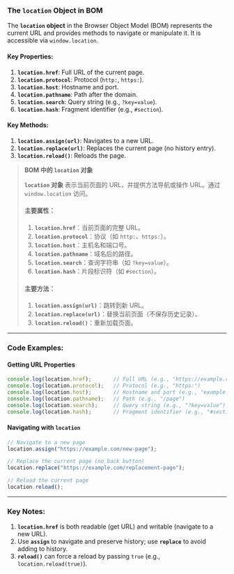 ### The `location` Object in BOM

<audio src="C:\Users\10691\Downloads\The __`location.mp3"></audio>

The **`location` object** in the Browser Object Model (BOM) represents the current URL and provides methods to navigate or manipulate it. It is accessible via `window.location`.

#### **Key Properties**:
1. **`location.href`**: Full URL of the current page.  
2. **`location.protocol`**: Protocol (`http:`, `https:`).  
3. **`location.host`**: Hostname and port.  
4. **`location.pathname`**: Path after the domain.  
5. **`location.search`**: Query string (e.g., `?key=value`).  
6. **`location.hash`**: Fragment identifier (e.g., `#section`).

#### **Key Methods**:
1. **`location.assign(url)`**: Navigates to a new URL.  
2. **`location.replace(url)`**: Replaces the current page (no history entry).  
3. **`location.reload()`**: Reloads the page.

> **BOM 中的 `location` 对象**  
>
> <audio src="C:\Users\10691\Downloads\`location` 对象 表.mp3"></audio>
>
> **`location` 对象** 表示当前页面的 URL，并提供方法导航或操作 URL。通过 `window.location` 访问。  
>
> #### **主要属性**：
> 1. **`location.href`**：当前页面的完整 URL。  
> 2. **`location.protocol`**：协议（如 `http:`、`https:`）。  
> 3. **`location.host`**：主机名和端口号。  
> 4. **`location.pathname`**：域名后的路径。  
> 5. **`location.search`**：查询字符串（如 `?key=value`）。  
> 6. **`location.hash`**：片段标识符（如 `#section`）。  
> #### **主要方法**：
> 1. **`location.assign(url)`**：跳转到新 URL。  
> 2. **`location.replace(url)`**：替换当前页面（不保存历史记录）。  
> 3. **`location.reload()`**：重新加载页面。

---

### Code Examples:

#### **Getting URL Properties**
```javascript
console.log(location.href);       // Full URL (e.g., "https://example.com/page?key=value#section")
console.log(location.protocol);   // Protocol (e.g., "https:")
console.log(location.host);       // Hostname and port (e.g., "example.com")
console.log(location.pathname);   // Path (e.g., "/page")
console.log(location.search);     // Query string (e.g., "?key=value")
console.log(location.hash);       // Fragment identifier (e.g., "#section")
```

#### **Navigating with `location`**

<audio src="C:\Users\10691\Downloads\这段代码展示了如何使用loca.mp3"></audio>

```javascript
// Navigate to a new page
location.assign("https://example.com/new-page");

// Replace the current page (no back button)
location.replace("https://example.com/replacement-page");

// Reload the current page
location.reload();
```

---

### Key Notes:

<audio src="C:\Users\10691\Downloads\1. __`location .mp3"></audio>

1. **`location.href`** is both readable (get URL) and writable (navigate to a new URL).  
2. Use **`assign`** to navigate and preserve history; use **`replace`** to avoid adding to history.  
3. **`reload()`** can force a reload by passing `true` (e.g., `location.reload(true)`).